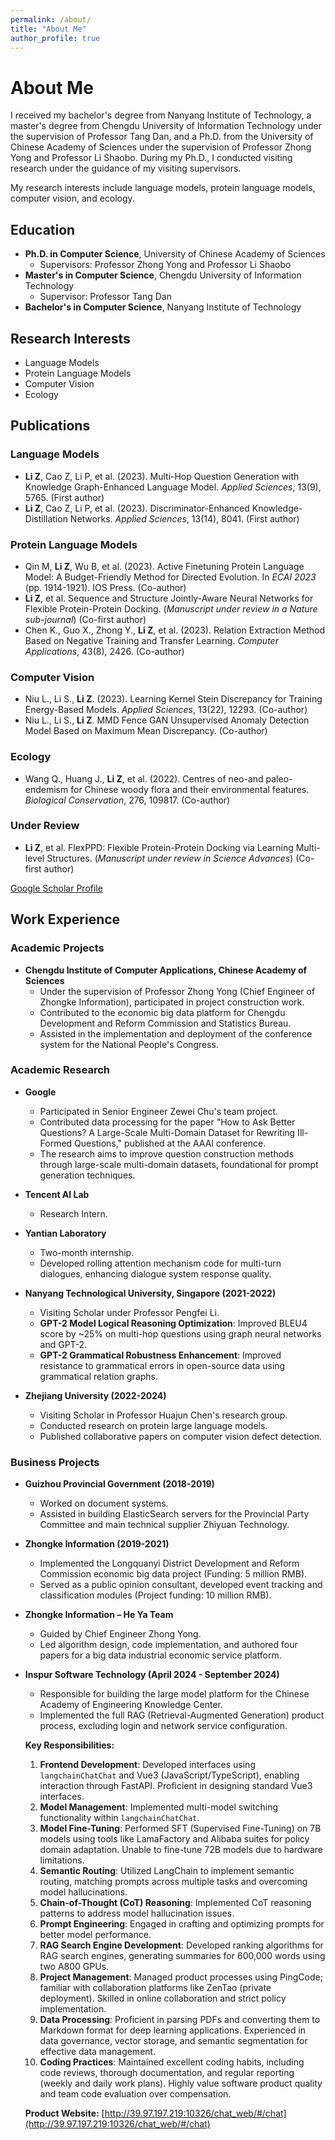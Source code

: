 ```yaml
---
permalink: /about/
title: "About Me"
author_profile: true
---
```


# About Me

I received my bachelor's degree from Nanyang Institute of Technology, a master's degree from Chengdu University of Information Technology under the supervision of Professor Tang Dan, and a Ph.D. from the University of Chinese Academy of Sciences under the supervision of Professor Zhong Yong and Professor Li Shaobo. During my Ph.D., I conducted visiting research under the guidance of my visiting supervisors.

My research interests include language models, protein language models, computer vision, and ecology.

## Education

- **Ph.D. in Computer Science**, University of Chinese Academy of Sciences
  - Supervisors: Professor Zhong Yong and Professor Li Shaobo
- **Master's in Computer Science**, Chengdu University of Information Technology
  - Supervisor: Professor Tang Dan
- **Bachelor's in Computer Science**, Nanyang Institute of Technology

## Research Interests

- Language Models
- Protein Language Models
- Computer Vision
- Ecology

## Publications

### Language Models

- **Li Z**, Cao Z, Li P, et al. (2023). Multi-Hop Question Generation with Knowledge Graph-Enhanced Language Model. *Applied Sciences*, 13(9), 5765. (First author)
- **Li Z**, Cao Z, Li P, et al. (2023). Discriminator-Enhanced Knowledge-Distillation Networks. *Applied Sciences*, 13(14), 8041. (First author)

### Protein Language Models

- Qin M, **Li Z**, Wu B, et al. (2023). Active Finetuning Protein Language Model: A Budget-Friendly Method for Directed Evolution. In *ECAI 2023* (pp. 1914-1921). IOS Press. (Co-author)
- **Li Z**, et al. Sequence and Structure Jointly-Aware Neural Networks for Flexible Protein-Protein Docking. (*Manuscript under review in a Nature sub-journal*) (Co-first author)
- Chen K., Guo X., Zhong Y., **Li Z**, et al. (2023). Relation Extraction Method Based on Negative Training and Transfer Learning. *Computer Applications*, 43(8), 2426. (Co-author)

### Computer Vision

- Niu L., Li S., **Li Z**. (2023). Learning Kernel Stein Discrepancy for Training Energy-Based Models. *Applied Sciences*, 13(22), 12293. (Co-author)
- Niu L., Li S., **Li Z**. MMD Fence GAN Unsupervised Anomaly Detection Model Based on Maximum Mean Discrepancy. (Co-author)

### Ecology

- Wang Q., Huang J., **Li Z**, et al. (2022). Centres of neo-and paleo-endemism for Chinese woody flora and their environmental features. *Biological Conservation*, 276, 109817. (Co-author)

### Under Review

- **Li Z**, et al. FlexPPD: Flexible Protein-Protein Docking via Learning Multi-level Structures. (*Manuscript under review in Science Advances*) (Co-first author)

[Google Scholar Profile](https://scholar.google.com/citations?user=bk7i8SQAAAAJ&hl=en)

## Work Experience

### Academic Projects

- **Chengdu Institute of Computer Applications, Chinese Academy of Sciences**
  - Under the supervision of Professor Zhong Yong (Chief Engineer of Zhongke Information), participated in project construction work.
  - Contributed to the economic big data platform for Chengdu Development and Reform Commission and Statistics Bureau.
  - Assisted in the implementation and deployment of the conference system for the National People's Congress.

### Academic Research

- **Google**
  - Participated in Senior Engineer Zewei Chu's team project.
  - Contributed data processing for the paper "How to Ask Better Questions? A Large-Scale Multi-Domain Dataset for Rewriting Ill-Formed Questions," published at the AAAI conference.
  - The research aims to improve question construction methods through large-scale multi-domain datasets, foundational for prompt generation techniques.

- **Tencent AI Lab**
  - Research Intern.

- **Yantian Laboratory**
  - Two-month internship.
  - Developed rolling attention mechanism code for multi-turn dialogues, enhancing dialogue system response quality.

- **Nanyang Technological University, Singapore (2021-2022)**
  - Visiting Scholar under Professor Pengfei Li.
  - **GPT-2 Model Logical Reasoning Optimization**: Improved BLEU4 score by ~25% on multi-hop questions using graph neural networks and GPT-2.
  - **GPT-2 Grammatical Robustness Enhancement**: Improved resistance to grammatical errors in open-source data using grammatical relation graphs.

- **Zhejiang University (2022-2024)**
  - Visiting Scholar in Professor Huajun Chen's research group.
  - Conducted research on protein large language models.
  - Published collaborative papers on computer vision defect detection.

### Business Projects

- **Guizhou Provincial Government (2018-2019)**
  - Worked on document systems.
  - Assisted in building ElasticSearch servers for the Provincial Party Committee and main technical supplier Zhiyuan Technology.

- **Zhongke Information (2019-2021)**
  - Implemented the Longquanyi District Development and Reform Commission economic big data project (Funding: 5 million RMB).
  - Served as a public opinion consultant, developed event tracking and classification modules (Project funding: 10 million RMB).

- **Zhongke Information – He Ya Team**
  - Guided by Chief Engineer Zhong Yong.
  - Led algorithm design, code implementation, and authored four papers for a big data industrial economic service platform.

- **Inspur Software Technology (April 2024 - September 2024)**
  - Responsible for building the large model platform for the Chinese Academy of Engineering Knowledge Center.
  - Implemented the full RAG (Retrieval-Augmented Generation) product process, excluding login and network service configuration.

  **Key Responsibilities:**

  1. **Frontend Development**: Developed interfaces using `langchainChatChat` and Vue3 (JavaScript/TypeScript), enabling interaction through FastAPI. Proficient in designing standard Vue3 interfaces.
  2. **Model Management**: Implemented multi-model switching functionality within `langchainChatChat`.
  3. **Model Fine-Tuning**: Performed SFT (Supervised Fine-Tuning) on 7B models using tools like LamaFactory and Alibaba suites for policy domain adaptation. Unable to fine-tune 72B models due to hardware limitations.
  4. **Semantic Routing**: Utilized LangChain to implement semantic routing, matching prompts across multiple tasks and overcoming model hallucinations.
  5. **Chain-of-Thought (CoT) Reasoning**: Implemented CoT reasoning patterns to address model hallucination issues.
  6. **Prompt Engineering**: Engaged in crafting and optimizing prompts for better model performance.
  7. **RAG Search Engine Development**: Developed ranking algorithms for RAG search engines, generating summaries for 600,000 words using two A800 GPUs.
  8. **Project Management**: Managed product processes using PingCode; familiar with collaboration platforms like ZenTao (private deployment). Skilled in online collaboration and strict policy implementation.
  9. **Data Processing**: Proficient in parsing PDFs and converting them to Markdown format for deep learning applications. Experienced in data governance, vector storage, and semantic segmentation for effective data management.
  10. **Coding Practices**: Maintained excellent coding habits, including code reviews, thorough documentation, and regular reporting (weekly and daily work plans). Highly value software product quality and team code evaluation over compensation.

  **Product Website:** [http://39.97.197.219:10326/chat_web/#/chat](http://39.97.197.219:10326/chat_web/#/chat)
